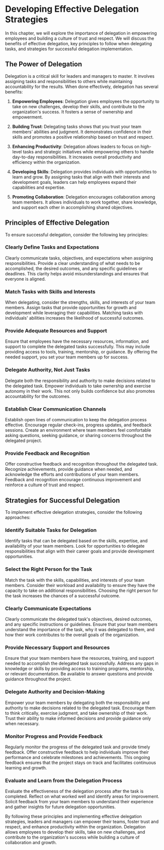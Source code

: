 Developing Effective Delegation Strategies
=====================================================

In this chapter, we will explore the importance of delegation in empowering employees and building a culture of trust and respect. We will discuss the benefits of effective delegation, key principles to follow when delegating tasks, and strategies for successful delegation implementation.

The Power of Delegation
-----------------------

Delegation is a critical skill for leaders and managers to master. It involves assigning tasks and responsibilities to others while maintaining accountability for the results. When done effectively, delegation has several benefits:

1. **Empowering Employees**: Delegation gives employees the opportunity to take on new challenges, develop their skills, and contribute to the organization's success. It fosters a sense of ownership and empowerment.

2. **Building Trust**: Delegating tasks shows that you trust your team members' abilities and judgment. It demonstrates confidence in their skills and promotes a positive relationship based on trust and respect.

3. **Enhancing Productivity**: Delegation allows leaders to focus on high-level tasks and strategic initiatives while empowering others to handle day-to-day responsibilities. It increases overall productivity and efficiency within the organization.

4. **Developing Skills**: Delegation provides individuals with opportunities to learn and grow. By assigning tasks that align with their interests and development goals, leaders can help employees expand their capabilities and expertise.

5. **Promoting Collaboration**: Delegation encourages collaboration among team members. It allows individuals to work together, share knowledge, and support each other in accomplishing shared objectives.

Principles of Effective Delegation
----------------------------------

To ensure successful delegation, consider the following key principles:

### Clearly Define Tasks and Expectations

Clearly communicate tasks, objectives, and expectations when assigning responsibilities. Provide a clear understanding of what needs to be accomplished, the desired outcomes, and any specific guidelines or deadlines. This clarity helps avoid misunderstandings and ensures that everyone is aligned.

### Match Tasks with Skills and Interests

When delegating, consider the strengths, skills, and interests of your team members. Assign tasks that provide opportunities for growth and development while leveraging their capabilities. Matching tasks with individuals' abilities increases the likelihood of successful outcomes.

### Provide Adequate Resources and Support

Ensure that employees have the necessary resources, information, and support to complete the delegated tasks successfully. This may include providing access to tools, training, mentorship, or guidance. By offering the needed support, you set your team members up for success.

### Delegate Authority, Not Just Tasks

Delegate both the responsibility and authority to make decisions related to the delegated task. Empower individuals to take ownership and exercise autonomy in their work. This not only builds confidence but also promotes accountability for the outcomes.

### Establish Clear Communication Channels

Establish open lines of communication to keep the delegation process effective. Encourage regular check-ins, progress updates, and feedback sessions. Create an environment where team members feel comfortable asking questions, seeking guidance, or sharing concerns throughout the delegated project.

### Provide Feedback and Recognition

Offer constructive feedback and recognition throughout the delegated task. Recognize achievements, provide guidance when needed, and acknowledge the efforts and contributions of your team members. Feedback and recognition encourage continuous improvement and reinforce a culture of trust and respect.

Strategies for Successful Delegation
------------------------------------

To implement effective delegation strategies, consider the following approaches:

### Identify Suitable Tasks for Delegation

Identify tasks that can be delegated based on the skills, expertise, and availability of your team members. Look for opportunities to delegate responsibilities that align with their career goals and provide development opportunities.

### Select the Right Person for the Task

Match the task with the skills, capabilities, and interests of your team members. Consider their workload and availability to ensure they have the capacity to take on additional responsibilities. Choosing the right person for the task increases the chances of a successful outcome.

### Clearly Communicate Expectations

Clearly communicate the delegated task's objectives, desired outcomes, and any specific instructions or guidelines. Ensure that your team members understand the importance of the task, why it was delegated to them, and how their work contributes to the overall goals of the organization.

### Provide Necessary Support and Resources

Ensure that your team members have the resources, training, and support needed to accomplish the delegated task successfully. Address any gaps in knowledge or skills by providing access to training programs, mentorship, or relevant documentation. Be available to answer questions and provide guidance throughout the project.

### Delegate Authority and Decision-Making

Empower your team members by delegating both the responsibility and authority to make decisions related to the delegated task. Encourage them to think critically, exercise judgment, and take ownership of their work. Trust their ability to make informed decisions and provide guidance only when necessary.

### Monitor Progress and Provide Feedback

Regularly monitor the progress of the delegated task and provide timely feedback. Offer constructive feedback to help individuals improve their performance and celebrate milestones and achievements. This ongoing feedback ensures that the project stays on track and facilitates continuous learning and growth.

### Evaluate and Learn from the Delegation Process

Evaluate the effectiveness of the delegation process after the task is completed. Reflect on what worked well and identify areas for improvement. Solicit feedback from your team members to understand their experience and gather insights for future delegation opportunities.

By following these principles and implementing effective delegation strategies, leaders and managers can empower their teams, foster trust and respect, and enhance productivity within the organization. Delegation allows employees to develop their skills, take on new challenges, and contribute to the organization's success while building a culture of collaboration and growth.
